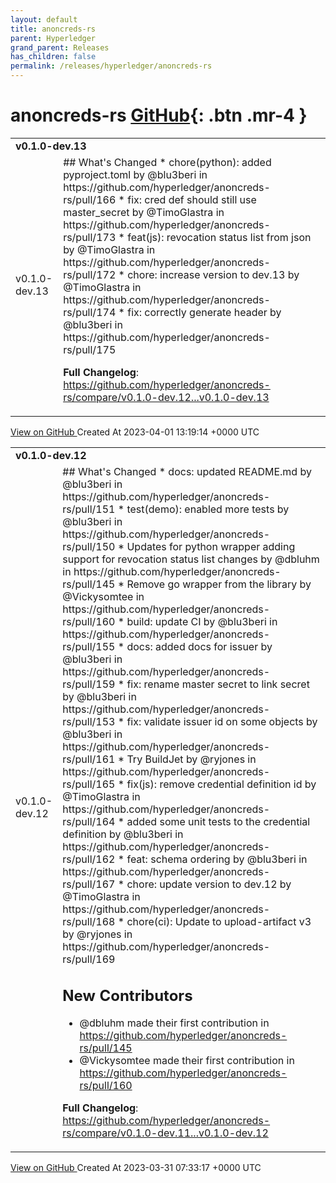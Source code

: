 ```yaml
---
layout: default
title: anoncreds-rs
parent: Hyperledger
grand_parent: Releases
has_children: false
permalink: /releases/hyperledger/anoncreds-rs
---
```


# anoncreds-rs <span class="fs-3 right-align">[GitHub](https://github.com/hyperledger/anoncreds-rs){: .btn .mr-4 }</span>


<div>
    <table>
        <tr>
            <td colspan="2">
                <b>
                    v0.1.0-dev.13
                </b>
            </td>
        </tr>
        <tr>
            <td>
                <span class="chip">
                    v0.1.0-dev.13
                </span>
            </td>
            <td>
                ## What's Changed
* chore(python): added pyproject.toml by @blu3beri in https://github.com/hyperledger/anoncreds-rs/pull/166
* fix: cred def should still use master_secret by @TimoGlastra in https://github.com/hyperledger/anoncreds-rs/pull/173
* feat(js): revocation status list from json by @TimoGlastra in https://github.com/hyperledger/anoncreds-rs/pull/172
* chore: increase version to dev.13 by @TimoGlastra in https://github.com/hyperledger/anoncreds-rs/pull/174
* fix: correctly generate header by @blu3beri in https://github.com/hyperledger/anoncreds-rs/pull/175


**Full Changelog**: https://github.com/hyperledger/anoncreds-rs/compare/v0.1.0-dev.12...v0.1.0-dev.13
            </td>
        </tr>
    </table>
    <a href="https://github.com/hyperledger/anoncreds-rs/releases/tag/v0.1.0-dev.13" class=".btn">
        View on GitHub
    </a>
    <span class="right-align">
        Created At 2023-04-01 13:19:14 +0000 UTC
    </span>
</div>

<div>
    <table>
        <tr>
            <td colspan="2">
                <b>
                    v0.1.0-dev.12
                </b>
            </td>
        </tr>
        <tr>
            <td>
                <span class="chip">
                    v0.1.0-dev.12
                </span>
            </td>
            <td>
                ## What's Changed
* docs: updated README.md by @blu3beri in https://github.com/hyperledger/anoncreds-rs/pull/151
* test(demo): enabled more tests by @blu3beri in https://github.com/hyperledger/anoncreds-rs/pull/150
* Updates for python wrapper adding support for revocation status list changes by @dbluhm in https://github.com/hyperledger/anoncreds-rs/pull/145
* Remove go wrapper from the library by @Vickysomtee in https://github.com/hyperledger/anoncreds-rs/pull/160
* build: update CI by @blu3beri in https://github.com/hyperledger/anoncreds-rs/pull/155
* docs: added docs for issuer by @blu3beri in https://github.com/hyperledger/anoncreds-rs/pull/159
* fix: rename master secret to link secret by @blu3beri in https://github.com/hyperledger/anoncreds-rs/pull/153
* fix: validate issuer id on some objects by @blu3beri in https://github.com/hyperledger/anoncreds-rs/pull/161
* Try BuildJet by @ryjones in https://github.com/hyperledger/anoncreds-rs/pull/165
* fix(js): remove credential definition id by @TimoGlastra in https://github.com/hyperledger/anoncreds-rs/pull/164
* added some unit tests to the credential definition by @blu3beri in https://github.com/hyperledger/anoncreds-rs/pull/162
* feat: schema ordering by @blu3beri in https://github.com/hyperledger/anoncreds-rs/pull/167
* chore: update version to dev.12 by @TimoGlastra in https://github.com/hyperledger/anoncreds-rs/pull/168
* chore(ci): Update to upload-artifact v3 by @ryjones in https://github.com/hyperledger/anoncreds-rs/pull/169

## New Contributors
* @dbluhm made their first contribution in https://github.com/hyperledger/anoncreds-rs/pull/145
* @Vickysomtee made their first contribution in https://github.com/hyperledger/anoncreds-rs/pull/160

**Full Changelog**: https://github.com/hyperledger/anoncreds-rs/compare/v0.1.0-dev.11...v0.1.0-dev.12
            </td>
        </tr>
    </table>
    <a href="https://github.com/hyperledger/anoncreds-rs/releases/tag/v0.1.0-dev.12" class=".btn">
        View on GitHub
    </a>
    <span class="right-align">
        Created At 2023-03-31 07:33:17 +0000 UTC
    </span>
</div>


